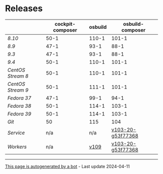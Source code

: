 # Releases
|       | cockpit-composer    | osbuild    | osbuild-composer    |
|-------|---------------------|------------|---------------------|
*8.10* | 50-1 | 110-1 | 101-1
*8.9* | 47-1 | 93-1 | 88-1
*9.3* | 47-1 | 93-1 | 88-1
*9.4* | 50-1 | 110-1 | 101-1
*CentOS Stream 8* | 50-1 | 110-1 | 101-1
*CentOS Stream 9* | 50-1 | 111-1 | 101-1
*Fedora 37* | 47-1 | 99-1 | 94-1
*Fedora 38* | 50-1 | 114-1 | 103-1
*Fedora 39* | 50-1 | 114-1 | 103-1
*Git* | 50 | 115 | 104
*Service* | n/a | n/a | [v103-20-g53f77368](https://github.com/osbuild/osbuild-composer/compare/v103-20-g53f77368...main)
*Workers* | n/a | [v109](https://github.com/osbuild/osbuild/compare/v109...main) | [v103-20-g53f77368](https://github.com/osbuild/osbuild-composer/compare/v103-20-g53f77368...main)

---

[This page is autogenerated by a bot](https://gitlab.cee.redhat.com/osbuild/guides-bot/-/blob/main/release_overview.py) - Last update 2024-04-11